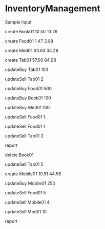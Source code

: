 # InventoryManagement

Sample Input

create Book01 10.50 13.79


create Food01 1.47 3.98


create Med01 30.63 34.29


create Tab01 57.00 84.98


updateBuy Tab01 100


updateSell Tab01 2


updateBuy Food01 500


updateBuy Book01 100


updateBuy Med01 100


updateSell Food01 1


updateSell Food01 1


updateSell Tab01 2


report


delete Book01


updateSell Tab01 5


create Mobile01 10.51 44.56


updateBuy Mobile01 250


updateSell Food01 5


updateSell Mobile01 4


updateSell Med01 10


report
